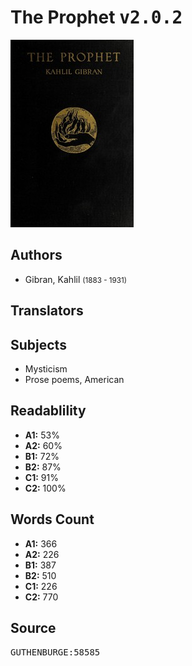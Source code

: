 # The Prophet <kbd>v2.0.2</kbd>

![](./cover.medium.jpg "")

## Authors


 - Gibran, Kahlil <small>(1883 - 1931)</small>

## Translators



## Subjects


 - Mysticism
 - Prose poems, American

## Readablility


 - **A1:** 53%
 - **A2:** 60%
 - **B1:** 72%
 - **B2:** 87%
 - **C1:** 91%
 - **C2:** 100%

## Words Count


 - **A1:** 366
 - **A2:** 226
 - **B1:** 387
 - **B2:** 510
 - **C1:** 226
 - **C2:** 770

## Source


<kbd>GUTHENBURGE:58585</kbd>
